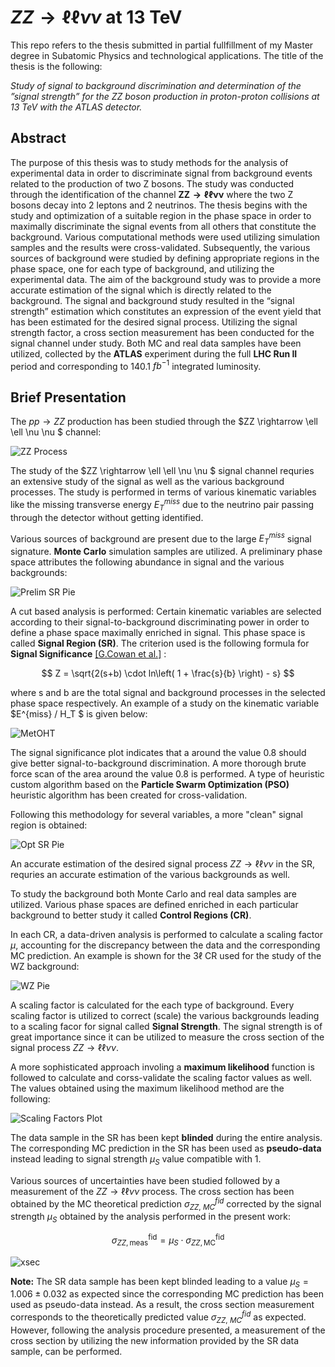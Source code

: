 

# $ZZ \rightarrow \ell \ell \nu \nu$ at 13 TeV

This repo refers to the thesis submitted in partial fullfillment of my Master degree in Subatomic Physics and technological applications. The title of the thesis is the following: 

*Study of signal to background discrimination and determination of the ”signal strength” for the ZZ boson production in proton-proton collisions at 13 TeV with the ATLAS detector.*

## Abstract

The purpose of this thesis was to study methods for the analysis of experimental data in order to discriminate signal from background events related to the production of two Z bosons. The study was conducted through the identification of the channel $\mathbf{ZZ \rightarrow \ell \ell \nu \nu}$ where the two Z bosons decay into 2 leptons and 2 neutrinos. The thesis begins with the study and optimization of a suitable region in the phase space in order to maximally discriminate the signal events from all others that constitute the background. Various computational methods were used utilizing simulation samples and the results were cross-validated. Subsequently, the various sources of background were studied by defining appropriate regions in the phase space, one for each type of background, and utilizing the experimental data. The aim of the background study was to provide a more accurate estimation of the signal which is directly related to the background. The signal and background study resulted in the “signal strength” estimation which constitutes an expression of the event yield that has been estimated for the desired signal process. Utilizing the signal strength factor, a cross section measurement has been conducted for the signal channel under study. Both MC and real data samples have been utilized, collected by the **ATLAS** experiment during the full **LHC Run II** period and corresponding to 140.1 $fb^{-1}$ integrated luminosity.

## Brief Presentation

The $pp \rightarrow ZZ$ production has been studied through the $ZZ \rightarrow \ell \ell \nu \nu $ channel:

![ZZ Process](./figures/ZZ_process.png)

The study of the $ZZ \rightarrow \ell \ell \nu \nu $ signal channel requries an extensive study of the signal as well as the various background processes. The study is performed in terms of various kinematic variables like the missing transverse energy $E^{miss}_T$ due to the neutrino pair passing through the detector without getting identified.

Various sources of background are present due to the large $E^{miss}_T$ signal signature. **Monte Carlo** simulation samples are utilized. A preliminary phase space attributes the following abundance in signal and the various backgrounds:

![Prelim SR Pie](./figures/pie_charts/pie_pre_SR.png)

A cut based analysis is performed: Certain kinematic variables are selected according to their signal-to-background discriminating power in order to define a phase space maximally enriched in signal. This phase space is called **Signal Region (SR)**. The criterion used is the following formula for **Signal Significance** [[G.Cowan et al.]](https://arxiv.org/abs/1007.1727)
:

$$ Z = \sqrt{2(s+b) \cdot ln\left( 1 + \frac{s}{b} \right) - s} $$

where s and b are the total signal and background processes in the selected phase space respectively. An example of a study on the kinematic variable $E^{miss} / H_T $ is given below:

![MetOHT](./figures/sr_nocut/metoht_SR_nocut.png)

The signal significance plot indicates that a around the value 0.8 should give better signal-to-background discrimination. A more thorough brute force scan of the area around the value 0.8 is performed. A type of heuristic custom algorithm based on the **Particle Swarm Optimization (PSO)** heuristic algorithm has been created for cross-validation. 

Following this methodology for several variables, a more "clean" signal region is obtained:

![Opt SR Pie](./figures/pie_charts/prelim-to-opt.png)

An accurate estimation of the desired signal process $ZZ \rightarrow \ell \ell \nu \nu$ in the SR, requries an accurate estimation of the various backgrounds as well.


 To study the background both Monte Carlo and real data samples are utilized. Various phase spaces are defined enriched in each particular background to better study it called **Control Regions (CR)**.

In each CR, a data-driven analysis is performed to calculate a scaling factor $\mu$, accounting for the discrepancy between the data and the corresponding MC prediction. An example is shown for the $3 \ell$ CR used for the study of the WZ background:

![WZ Pie](./figures/pie_charts/Untitled.png)

A scaling factor is calculated for the each type of background. Every scaling factor is utilized to correct (scale) the various backgrounds leading to a scaling facor for signal called **Signal Strength**. The signal strength is of great importance since it can be utilized to measure the cross section of the signal process $ZZ \rightarrow \ell \ell \nu \nu$. 

A more sophisticated approach involing a **maximum likelihood** function is followed to calculate and corss-validate the scaling factor values as well. The values obtained using the maximum likelihood method are the following:

![Scaling Factors Plot](./figures/sf_plot.png)

The data sample in the SR has been kept **blinded** during the entire analysis. The corresponding MC prediction in the SR has been used as **pseudo-data** instead leading to signal strength $\mu_S$ value compatible with 1.

<!-- A Validation Region, SR-like and independent from all the other regions, has been created to test the performance of the scaling factors versus various kinematic variables.
 -->

Various sources of uncertainties have been studied followed by a measurement of the $ZZ \rightarrow \ell \ell \nu \nu$ process. The cross section has been obtained by the MC theoretical prediction $\sigma^{fid}_{ZZ, \ MC}$ corrected by the signal strength $\mu_S$ obtained by the analysis performed in the present work:

<!-- $$ \sigma^{fid}_{ZZ, \ meas} = \mu_S \cdot  \sigma^{fid}_{ZZ, \ MC} $$ -->

$$ \sigma_{ZZ,\text{meas}}^{\text{fid}} = \mu_S \cdot \sigma_{ZZ,\text{MC}}^{\text{fid}} $$



![xsec](./figures/xsec_plot.png)

**Note:** The SR data sample has been kept blinded leading to a value $\mu_S = 1.006 \pm 0.032$ as expected since the corresponding MC prediction has been used as pseudo-data instead. As a result, the cross section measurement corresponds to the theoretically predicted value $\sigma^{fid}_{ZZ, \ MC}$ as expected. However, following the analysis procedure presented, a measurement of the cross section by utilizing the new information provided by the SR data sample, can be performed.
